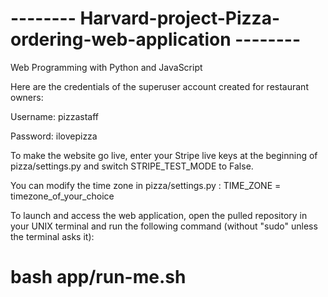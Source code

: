 # -------- Harvard-project-Pizza-ordering-web-application --------

Web Programming with Python and JavaScript

Here are the credentials of the superuser account created for restaurant owners:

Username: pizzastaff

Password: ilovepizza

To make the website go live, enter your Stripe live keys at the beginning of pizza/settings.py and switch STRIPE_TEST_MODE to False.

You can modify the time zone in pizza/settings.py : TIME_ZONE = timezone_of_your_choice

To launch and access the web application, open the pulled repository in your UNIX terminal and run the following command (without "sudo" unless the terminal asks it):
# bash app/run-me.sh
